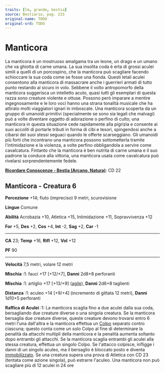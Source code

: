 ```yaml
---
traits: [lm, grande, bestia]
source: Bestiario, pag. 233
original-name: TODO
original-srd: TODO
---
```


# Manticora

La manticora è un mostruoso amalgama tra un leone, un drago e un umano che va
ghiotta di carne umana. La sua insolita coda è erta di grossi aculei simili a
quelli di un porcospino, che la manticora può scagliare facendo schioccare la
sua coda come se fosse una fionda. Questi letali aculei consentono alla
manticora di massacrare anche i guerrieri armati di tutto punto restando al
sicuro in volo. Sebbene il volto antropomorfo della manticora suggerisca un
intelletto acuto, quasi tutti gli esemplari di questa razza sono creature
violente e ottuse. Possono però imparare a mentire ingegnosamente e le loro voci
hanno una strana tonalità musicale che ha attirato molti viaggiatori ignari in
imboscate. Una manticora scoperta da un gruppo di umanoidi primitivi
(specialmente se sono sia legali che malvagi) può a volte diventare oggetto di
adorazione o perfino di culto; una manticora in questa situazione cede
rapidamente alla pigrizia e consente ai suoi accoliti di portarle tributi in
forma di cibi e tesori, spingendosi anche a cibarsi dei suoi stessi seguaci
quando le offerte scarseggiano. Gli umanoidi più forti che incontrano una
manticora possono sottometterla tramite l'intimidazione e la violenza, a volte
perfino obbligandola a servire come cavalcatura. Fintanto che la manticora è ben
nutrita di carne umana e il suo padrone la conduce alla vittoria, una manticora
usata come cavalcatura può rivelarsi sorprendentemente fedele.

**[Ricordare Conoscenze - Bestia (Arcano, Natura)](/azioni/abilita/ricordare-conoscenze)**:
CD 22

## Manticora - Creatura 6

**Percezione** +14; fiuto (impreciso) 9 metri, scurovisione

**Lingue** Comune

**Abilità** Acrobazia +10, Atletica +15, Intimidazione +11, Sopravvivenza +12

**For** +5, **Des** +2, **Cos** +4, **Int** -2, **Sag** +2, **Car** -1

---

**CA** 23; **Temp** +16, **Rifl** +12, **Vol** +12

**PF** 90

---

**Velocità** 7,5 metri, volare 12 metri

**Mischia** :1: fauci +17 \[+12/+7], **Danni** 2d8+8 perforanti

**Mischia** :1: artiglio +17 \[+13/+9] ([agile](/tratti/agile)), **Danni** 2d6+8
taglienti

**Distanza** :1: aculeo +14 \[+9/+4] (incremento di gittata 12 metri), **Danni**
1d10+5 perforanti

**Raffica di Aculei** :1: La manticora scaglia fino a due aculei dalla sua coda,
bersagliando due creature diverse o una singola creatura. Se la manticora
bersaglia due creature diverse, queste creature devono trovarsi entro 6 metri
l'una dall'altra e la manticora effettua un [Colpo](/azioni/base/colpire)
separato contro ciascuna; questo conta come un solo Colpo al fine di determinare
la penalità da attacchi multipli della manticora e la penalità aumenta soltanto
dopo entrambi gli attacchi. Se la manticora scaglia entrambi gli aculei alla
stessa creatura, effettua un singolo Colpo. Se l'attacco colpisce, infligge i
danni di un singolo aculeo, ma il bersaglio è bloccato posto e diventa
[immobilizzato](/condizioni/immobilizzato). Se una creatura supera una prova di
Atletica con CD 23 (tentata come azione singola), può estrarre l'aculeo. Una
manticora non può scagliare più di 12 aculei in 24 ore
